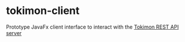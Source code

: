 # tokimon-client

Prototype JavaFx client interface to interact with the [Tokimon REST API server](https://github.com/01mz/tokimon_REST_API)
